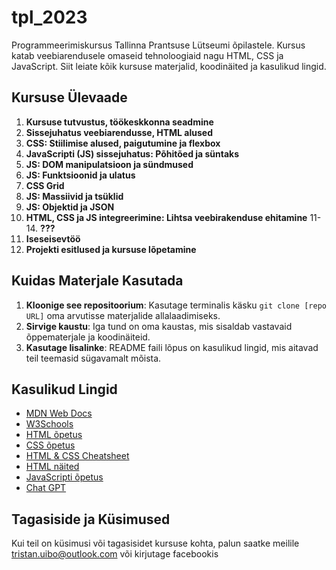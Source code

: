 # tpl_2023
Programmeerimiskursus Tallinna Prantsuse Lütseumi õpilastele. Kursus katab veebiarendusele omaseid tehnoloogiaid nagu HTML, CSS ja JavaScript. Siit leiate kõik kursuse materjalid, koodinäited ja kasulikud lingid.

## Kursuse Ülevaade

1. **Kursuse tutvustus, töökeskkonna seadmine**
2. **Sissejuhatus veebiarendusse, HTML alused**
3. **CSS: Stiilimise alused, paigutumine ja flexbox**
4. **JavaScripti (JS) sissejuhatus: Põhitõed ja süntaks**
5. **JS: DOM manipulatsioon ja sündmused**
6. **JS: Funktsioonid ja ulatus**
7. **CSS Grid**
8. **JS: Massiivid ja tsüklid**
9. **JS: Objektid ja JSON**
10. **HTML, CSS ja JS integreerimine: Lihtsa veebirakenduse ehitamine**
11-14. **???**
15. **Iseseisevtöö**
16. **Projekti esitlused ja kursuse lõpetamine**
## Kuidas Materjale Kasutada

1. **Kloonige see repositoorium**: Kasutage terminalis käsku `git clone [repo URL]` oma arvutisse materjalide allalaadimiseks.
2. **Sirvige kaustu**: Iga tund on oma kaustas, mis sisaldab vastavaid õppematerjale ja koodinäiteid.
3. **Kasutage lisalinke**: README faili lõpus on kasulikud lingid, mis aitavad teil teemasid sügavamalt mõista.

## Kasulikud Lingid

- [MDN Web Docs](https://developer.mozilla.org/et/)
- [W3Schools](https://www.w3schools.com/)
- [HTML õpetus](https://developer.mozilla.org/en-US/docs/Learn/HTML/Introduction_to_HTML/Getting_started)
- [CSS õpetus](https://developer.mozilla.org/en-US/docs/Learn/CSS/First_steps/Getting_started)
- [HTML & CSS Cheatsheet](https://acchou.github.io/html-css-cheat-sheet/html-css-cheat-sheet.html)
- [HTML näited](https://www.w3schools.com/html/html_examples.asp)
- [JavaScripti õpetus](https://javascript.info/)
- [Chat GPT](https://chat.openai.com)
## Tagasiside ja Küsimused

Kui teil on küsimusi või tagasisidet kursuse kohta, palun saatke meilile tristan.uibo@outlook.com või kirjutage facebookis
